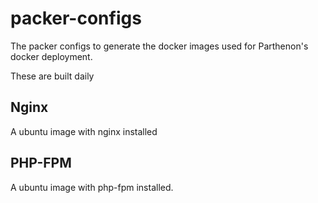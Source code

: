 # packer-configs

The packer configs to generate the docker images used for Parthenon's docker deployment.

These are built daily

## Nginx

A ubuntu image with nginx installed

## PHP-FPM

A ubuntu image with php-fpm installed.
